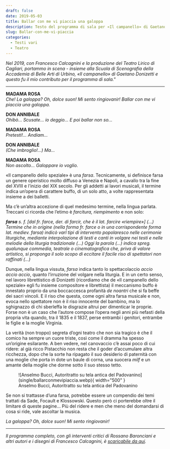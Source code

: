 ```yaml
---
draft: false
date: 2019-05-03 
title: Ballar con me vi piaccia una galoppa
description: Testo del programma di sala per «Il campanello» di Gaetano Donizetti (Cagliari, Teatro Lirico, 2019).
slug: Ballar-con-me-vi-piaccia
categories:
  - Testi vari
  - Teatro
---
```


*Nel 2019, con Francesco Calcagnini e la produzione del Teatro Lirico di Cagliari, portammo in scena - insieme alla Scuola di Scenografia della Accademia di Belle Arti di Urbino, «Il campanello» di Gaetano Donizetti e questo fu il mio contributo per il programma di sala."*

<!-- more --> 

---

**MADAMA ROSA**<br />
*Che! La galoppa? Oh, dolce suon! Mi sento ringiovanir! Ballar con me vi piaccia una galoppa.*

**DON ANNIBALE**<br />
*Ohibò... Scusate... io deggio... E poi ballar non so...*

**MADAMA ROSA**<br />
*Pretesti!... Andiam…*

**DON ANNIBALE**<br />
*(Che imbroglio!...) Ma...*

**MADAMA ROSA**<br />
*Non ascolto... Galoppare io voglio.*

«Il campanello dello speziale» è una _farsa_. Tecnicamente, si definisce farsa un genere operistico molto diffuso a Venezia e Napoli, a cavallo tra la fine del XVIII e l’inizio del XIX secolo. Per gli addetti ai lavori musicali, il termine indica un’opera di carattere buffo, di un solo atto, a volte rappresentata insieme a dei balletti.

Ma c’è un’altra accezione di quel medesimo termine, nella
lingua parlata. Treccani ci ricorda che l’etimo è *farcitura, riempimento* e non solo:

_**farsa** s. f. [dal fr. farce, der. di farcir, che è il lat. farcire «riempire»] (...) Termine che in origine (nella forma fr. farce o in una corrispondente forma lat. mediev. farsa) indicò varî tipi di intervento popolaresco nelle cerimonie liturgiche, mediante interpolazione di testi e canti in volgare nei testi e nelle melodie della liturgia tradizionale (...) Oggi la parola (...) indica spreg. qualunque commedia, teatrale o cinematografica che, priva di valore artistico, si proponga il solo scopo di eccitare il facile riso di spettatori non raffinati (...)_

Dunque, nella lingua vissuta, *farsa* indica tanto lo spettacolaccio *accio accio accio*, quanto l’irruzione del volgare nella liturgia. E in un certo senso, nel lavoro librettistico di Donizetti (ricordiamo che de «Il campanello dello speziale» egli fu insieme compositore e librettista) il meccanismo buffo è innestato proprio da una boccaccesca profanità *de noantri* che si fa beffe dei sacri vincoli. E il riso che questa, come ogni altra farsa musicale e non, evoca nello spettatore non è il riso innocente del bambino, ma lo sghignazzo di chi sberleffa le disgrazie altrui per dimenticar le proprie. Forse non è un caso che l’autore compose l’opera negli anni più nefasti della propria vita quando, tra il 1835 e il 1837, perse entrambi i genitori, entrambe le figlie e la moglie Vírginia.

La verità (non troppo) segreta d’ogni teatro che non sia tragico è che il comico ha sempre un cuore triste, così come il dramma ha spesso un’origine esilarante. A ben vedere, nel canovaccio c’è assai poco di cui ridere: al già ricco Pistacchio non resta che il goder d’accumulare altra ricchezza, dopo che la sorte ha ripagato il suo desiderio di paternità con una moglie che porta in dote un baule di corna, una suocera *milf* e un amante della moglie che dorme sotto il suo stesso tetto.

<figure markdown>
  ![Anselmo Bucci, Autoritratto su tela antica del Padovanino](single/ballarconmevipiaccia.webp){ width="500" }
  <figcaption>Anselmo Bucci, Autoritratto su tela antica del Padovanino</figcaption>
</figure>

Se non si trattasse d’una farsa, potrebbe essere un compendio dei temi trattati da Sade, Focault e Klossowski. Questo però ci porterebbe oltre il limitare di queste pagine... Più del ridere e men che meno del domandarsi di cosa si ride, vale ascoltar la musica.

*La galoppa? Oh, dolce suon! Mi sento ringiovanir!*

---

*Il programma completo, con gli interventi critici di Rossano Baronciani e altri autori e i disegni di Francesco Calcagnini, è [scaricabile da qui](PDF/CampanelloCagliari.pdf).*